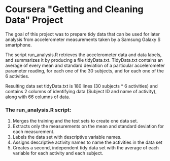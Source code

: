 # Coursera "Getting and Cleaning Data" Project

The goal of this project was to  prepare tidy data that can be used for later analysis from accelerometer measurements taken by a Samsung Galaxy S smartphone.

The script run_analysis.R retrieves the accelerometer data and data labels, and summarizes it by producing a file tidyData.txt.  TidyData.txt contains an average of every mean and standard deviation of a particular accelerometer parameter reading, for each one of the 30 subjects, and for each one of the 6 activities.

Resulting data set tidyData.txt is 180 lines (30 subjects * 6 activities) and contains 2 columns of identifying data (Subject ID and name of activity), along with 66 columns of data.

### The run_analysis.R script:
1. Merges the training and the test sets to create one data set.
2. Extracts only the measurements on the mean and standard deviation for each measurement.
3. Labels the data set with descriptive variable names.
4. Assigns descriptive activity names to name the activities in the data set
5. Creates a second, independent tidy data set with the average of each variable for each activity and each subject.